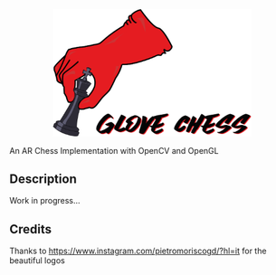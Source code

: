 <p align="center">
  <img width=350px src="https://github.com/xAlessandroC/Glove-Chess/blob/master/resources/logo_font.png">
</p>

An AR Chess Implementation with OpenCV and OpenGL

## Description
Work in progress...

## Credits
Thanks to https://www.instagram.com/pietromoriscogd/?hl=it for the beautiful logos
